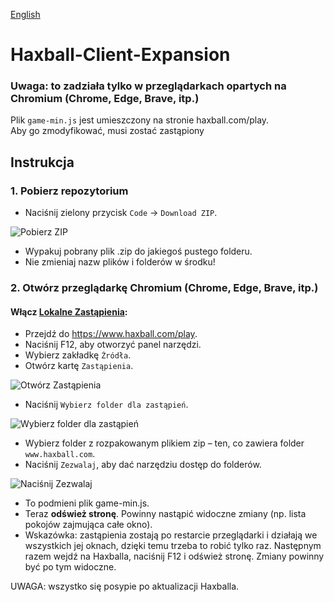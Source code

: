 [English](https://github.com/ChasmSolacer/Haxball-Client-Expansion/blob/master/README.md#haxball-client-expansion)
# Haxball-Client-Expansion
### Uwaga: to zadziała tylko w przeglądarkach opartych na Chromium (Chrome, Edge, Brave, itp.)
Plik `game-min.js` jest umieszczony na stronie haxball.com/play.<br>
Aby go zmodyfikować, musi zostać zastąpiony

## Instrukcja
### 1. Pobierz repozytorium
- Naciśnij zielony przycisk `Code` → `Download ZIP`.

![Pobierz ZIP](https://user-images.githubusercontent.com/46286197/215098635-7506d00a-2649-48ef-92aa-2892205a0ddd.png)
- Wypakuj pobrany plik .zip do jakiegoś pustego folderu.
- Nie zmieniaj nazw plików i folderów w środku!

### 2. Otwórz przeglądarkę Chromium (Chrome, Edge, Brave, itp.)
#### Włącz [Lokalne Zastąpienia](https://developer.chrome.com/blog/new-in-devtools-65/#overrides):
- Przejdź do https://www.haxball.com/play.
- Naciśnij F12, aby otworzyć panel narzędzi.
- Wybierz zakładkę `Źródła`.
- Otwórz kartę `Zastąpienia`.

![Otwórz Zastąpienia](https://user-images.githubusercontent.com/46286197/230602334-765266de-6b4f-4b5a-9c8c-6333f574dd36.png)
- Naciśnij `Wybierz folder dla zastąpień`.

![Wybierz folder dla zastąpień](https://user-images.githubusercontent.com/46286197/230602819-2b8cf3ba-fa73-4960-96fd-be18b0eb06c6.png)
- Wybierz folder z rozpakowanym plikiem zip – ten, co zawiera folder `www.haxball.com`.
- Naciśnij `Zezwalaj`, aby dać narzędziu dostęp do folderów.

![Naciśnij Zezwalaj](https://user-images.githubusercontent.com/46286197/230603501-2fe09d7d-19ba-4f27-afad-6997cd2c3d9b.png)
- To podmieni plik game-min.js.
- Teraz **odśwież stronę**. Powinny nastąpić widoczne zmiany (np. lista pokojów zajmująca całe okno).
- Wskazówka: zastąpienia zostają po restarcie przeglądarki i działają we wszystkich jej oknach, dzięki temu trzeba to robić tylko raz. Następnym razem wejdź na Haxballa, naciśnij F12 i odśwież stronę. Zmiany powinny być po tym widoczne.

UWAGA: wszystko się posypie po aktualizacji Haxballa.
